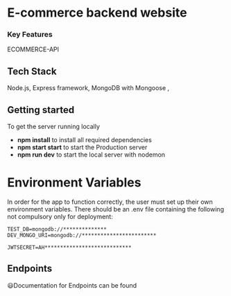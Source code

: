 # E-commerce backend website


### Key Features

ECOMMERCE-API

## Tech Stack

Node.js, Express framework, MongoDB with Mongoose ,
## Getting started

To get the server running locally
-   **npm install** to install all required dependencies
-   **npm start start** to start the Production server
-   **npm run dev** to start the local server with nodemon

# Environment Variables

In order for the app to function correctly, the user must set up their own environment variables. There should be an .env file containing the following not compulsory only for deployment:

```
TEST_DB=mongodb://**************
DEV_MONGO_URI=mongodb://************************

JWTSECRET=AH****************************

```

## Endpoints

😃Documentation for Endpoints can be found []()
